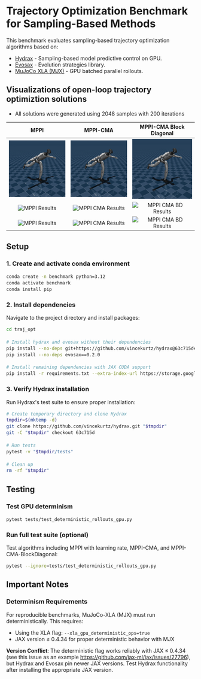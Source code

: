 # Trajectory Optimization Benchmark for Sampling-Based Methods

This benchmark evaluates sampling-based trajectory optimization algorithms based on:
- [Hydrax](https://github.com/vincekurtz/hydrax) - Sampling-based model predictive control on GPU.
- [Evosax](https://github.com/RobertTLange/evosax) - Evolution strategies library.
- [MuJoCo XLA (MJX)](https://github.com/google-deepmind/mujoco/tree/main/mjx) - GPU batched parallel rollouts.


## Visualizations of open-loop trajectory optimiztion solutions

* All solutions were generated using 2048 samples with 200 iterations

| MPPI | MPPI-CMA | MPPI-CMA Block Diagonal |
|:----:|:-------------:|:------------------:|
| ![MPPI Results](figures/HumanoidMocap/MPPI.gif) | ![MPPI CMA Results](figures/HumanoidMocap/MPPI_CMA%20lr%3D%281.0%2C%200.1%29.gif) | ![MPPI CMA BD Results](figures/HumanoidMocap/MPPI_CMA_BD%20lr%3D%281.0%2C%200.1%29.gif) |
| ![MPPI Results](figures/PushTUnconstrained/MPPI.gif) | ![MPPI CMA Results](figures/PushTUnconstrained/MPPI_CMA%20lr%3D%281.0%2C%200.1%29.gif) | ![MPPI CMA BD Results](figures/PushTUnconstrained/MPPI_CMA_BD%20lr%3D%281.0%2C%200.1%29.gif) |
| ![MPPI Results](figures/CartPoleUnconstrained/MPPI.gif) | ![MPPI CMA Results](figures/CartPoleUnconstrained/MPPI_CMA%20lr%3D%281.0%2C%200.1%29.gif) | ![MPPI CMA BD Results](figures/CartPoleUnconstrained/MPPI_CMA_BD%20lr%3D%281.0%2C%200.1%29.gif) |

## Setup

### 1. Create and activate conda environment
```bash
conda create -n benchmark python=3.12
conda activate benchmark
conda install pip
```

### 2. Install dependencies
Navigate to the project directory and install packages:
```bash
cd traj_opt

# Install hydrax and evosax without their dependencies
pip install --no-deps git+https://github.com/vincekurtz/hydrax@63c715d#egg=hydrax
pip install --no-deps evosax==0.2.0

# Install remaining dependencies with JAX CUDA support
pip install -r requirements.txt --extra-index-url https://storage.googleapis.com/jax_releases/jax_cuda_releases.html
```

### 3. Verify Hydrax installation
Run Hydrax's test suite to ensure proper installation:
```bash
# Create temporary directory and clone Hydrax
tmpdir=$(mktemp -d)
git clone https://github.com/vincekurtz/hydrax.git "$tmpdir"
git -C "$tmpdir" checkout 63c715d

# Run tests
pytest -v "$tmpdir/tests"

# Clean up
rm -rf "$tmpdir"
```

## Testing

### Test GPU determinism
```bash
pytest tests/test_deterministic_rollouts_gpu.py
```

### Run full test suite (optional)
Test algorithms including MPPI with learning rate, MPPI-CMA, and MPPI-CMA-BlockDiagonal:
```bash
pytest --ignore=tests/test_deterministic_rollouts_gpu.py
```

## Important Notes

### Determinism Requirements
For reproducible benchmarks, MuJoCo-XLA (MJX) must run deterministically. This requires:
- Using the XLA flag: `--xla_gpu_deterministic_ops=true`
- JAX version ≤ 0.4.34 for proper deterministic behavior with MJX

**Version Conflict**: The deterministic flag works reliably with JAX ≤ 0.4.34 (see this issue as an example https://github.com/jax-ml/jax/issues/27796), but Hydrax and Evosax pin newer JAX versions. Test Hydrax functionality after installing the appropriate JAX version.
